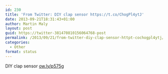 ```yaml
---
id: 230
title: 'From Twitter: DIY clap sensor https://t.co/ChogPl4ytJ'
date: 2013-09-21T18:31:43+01:00
author: Martin Maly
layout: post
guid: https://twitter-381470810156064768-post
permalink: /2013/09/21/from-twitter-diy-clap-sensor-httpt-cochogpl4ytj/
categories:
  - Other
format: status
---
```

DIY clap sensor [ow.ly/p575g](https://ow.ly/p575g)